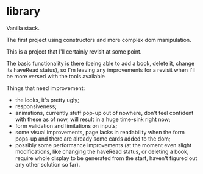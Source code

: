 # library

Vanilla stack.

The first project using constructors and more complex dom manipulation.

This is a project that I'll certainly revisit at some point.

The basic functionality is there (being able to add a book, delete it, change its haveRead status), so I'm leaving any improvements for a revisit when I'll be more versed with the tools available

Things that need improvement:
- the looks, it's pretty ugly;
- responsiveness;
- animations, currently stuff pop-up out of nowhere, don't feel confident with these as of now, will result in a huge time-sink right now;
- form validation and limitations on inputs; 
- some visual improvements, page lacks in readability when the form pops-up and there are already some cards added to the dom;
- possibly some performance improvements (at the moment even slight modifications, like changing the haveRead status, or deleting a book, require whole display to be generated from the start, haven't figured out any other solution so far). 

